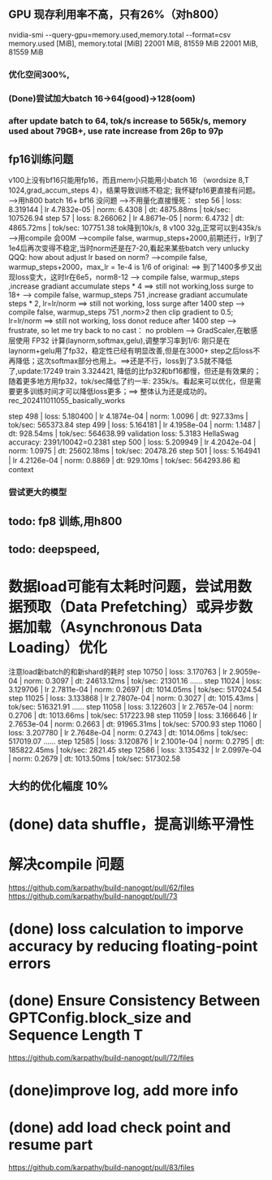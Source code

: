 ## GPU 现存利用率不高，只有26%（对h800）
nvidia-smi --query-gpu=memory.used,memory.total --format=csv
memory.used [MiB], memory.total [MiB]
22001 MiB, 81559 MiB
22001 MiB, 81559 MiB
### 优化空间300%, 
### (Done)尝试加大batch 16->64(good)->128(oom)
### after update batch  to 64, tok/s increase to 565k/s, memory used about 79GB+, use rate increase from 26p to 97p
## fp16训练问题 
v100上没有bf16只能用fp16，而且mem小只能用小batch 16 （wordsize 8,T 1024,grad_accum_steps 4），结果导致训练不稳定;
我怀疑fp16更直接有问题。
-->用h800 batch 16+ bf16 没问题
-->不用量化直接慢死：
step    56 | loss: 8.319144 | lr 4.7832e-05 | norm: 6.4308 | dt: 4875.88ms | tok/sec: 107526.94
step    57 | loss: 8.266062 | lr 4.8671e-05 | norm: 6.4732 | dt: 4865.72ms | tok/sec: 107751.38
tok降到10k/s, 8 v100 32g,正常可以到435k/s
-->用compile 会00M 
-->compile false, warmup_steps+2000,前期还行，lr到了1e4后再次变得不稳定,当时norm还是在7-20,看起来某些batch very unlucky
QQQ: how about adjust lr based on norm?
-->compile false, warmup_steps+2000，max_lr = 1e-4 is 1/6 of original: ==> 到了1400多步又出现loss变大，这时lr在6e5，norm8-12
--> compile false, warmup_steps  ,increase gradiant accumulate steps * 4 ==> still not working,loss surge to 18+
--> compile false, warmup_steps 751 ,increase gradiant accumulate steps * 2, lr=lr/norm ==>  still not working, loss surge after 1400 step
--> compile false, warmup_steps 751 ,norm>2 then clip gradient to 0.5; lr=lr/norm ==>  still not working, loss donot reduce after 1400 step
--> frustrate, so let me try back to no cast： no problem
--> GradScaler,在敏感层使用 FP32 计算(laynorm,softmax,gelu),调整学习率到1/6: 刚只是在laynorm+gelu用了fp32，稳定性已经有明显改善,但是在3000+ step之后loss不再降低；这次softmax部分也用上。==>还是不行，loss到了3.5就不降低了,update:17249 train 3.324421, 降低的比fp32和bf16都慢，但还是有效果的；随着更多地方用fp32，tok/sec降低了约一半: 235k/s。看起来可以优化，但是需要更多训练时间才可以降低loss更多；==> 整体认为还是成功的。rec_202411011055_basically_works

step   498 | loss: 5.180400 | lr 4.1874e-04 | norm: 1.0096 | dt: 927.33ms | tok/sec: 565373.84
step   499 | loss: 5.164181 | lr 4.1958e-04 | norm: 1.1487 | dt: 928.54ms | tok/sec: 564638.99
validation loss: 5.3183
HellaSwag accuracy: 2391/10042=0.2381
step   500 | loss: 5.209949 | lr 4.2042e-04 | norm: 1.0975 | dt: 25602.18ms | tok/sec: 20478.26
step   501 | loss: 5.164941 | lr 4.2126e-04 | norm: 0.8869 | dt: 929.10ms | tok/sec: 564293.86
    和context
### 尝试更大的模型
## todo: fp8 训练,用h800
## todo: deepspeed, 

# 数据load可能有太耗时问题，尝试用数据预取（Data Prefetching）或异步数据加载（Asynchronous Data Loading）优化
注意load新batch的和新shard的耗时
step 10750 | loss: 3.170763 | lr 2.9059e-04 | norm: 0.3097 | dt: 24613.12ms | tok/sec: 21301.16
......
step 11024 | loss: 3.129706 | lr 2.7811e-04 | norm: 0.2697 | dt: 1014.05ms | tok/sec: 517024.54
step 11025 | loss: 3.133868 | lr 2.7807e-04 | norm: 0.3027 | dt: 1015.43ms | tok/sec: 516321.91
......
step 11058 | loss: 3.122603 | lr 2.7657e-04 | norm: 0.2706 | dt: 1013.66ms | tok/sec: 517223.98
step 11059 | loss: 3.166646 | lr 2.7653e-04 | norm: 0.2663 | dt: 91965.31ms | tok/sec: 5700.93
step 11060 | loss: 3.207780 | lr 2.7648e-04 | norm: 0.2743 | dt: 1014.06ms | tok/sec: 517019.07
......
step 12585 | loss: 3.120876 | lr 2.1001e-04 | norm: 0.2795 | dt: 185822.45ms | tok/sec: 2821.45
step 12586 | loss: 3.135432 | lr 2.0997e-04 | norm: 0.2679 | dt: 1013.50ms | tok/sec: 517302.58
## 大约的优化幅度 10%

# (done) data shuffle，提高训练平滑性

# 解决compile 问题 
https://github.com/karpathy/build-nanogpt/pull/62/files
https://github.com/karpathy/build-nanogpt/pull/73

# (done) loss calculation to imporve accuracy by reducing floating-point errors

# (done) Ensure Consistency Between GPTConfig.block_size and Sequence Length T
https://github.com/karpathy/build-nanogpt/pull/72/files

# (done)improve log, add more info


# (done) add load check point and resume part
https://github.com/karpathy/build-nanogpt/pull/83/files



